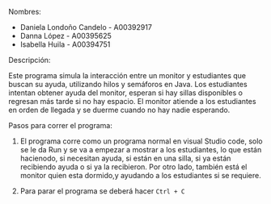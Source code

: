 Nombres:

- Daniela Londoño Candelo - A00392917
- Danna López - A00395625
- Isabella Huila - A00394751

Descripción: 


Este programa simula la interacción entre un monitor y estudiantes que buscan su ayuda, utilizando hilos y semáforos en Java. Los estudiantes intentan obtener ayuda del monitor,
esperan si hay sillas disponibles o regresan más tarde si no hay espacio. El monitor atiende a los estudiantes en orden de llegada y se duerme cuando no hay nadie esperando.


Pasos para correr el programa:

1. El programa corre como un programa normal en visual Studio code, solo se le da Run y se va a empezar a mostrar a los estudiantes, lo que están hacienodo, si necesitan ayuda, si están en una silla, si ya están recibiendo ayuda o si ya la recibieron. Por otro lado, también está el monitor quien esta dormido,y ayudando a los estudiantes si se requiere.


2. Para parar el programa se deberá hacer `Ctrl + C`
